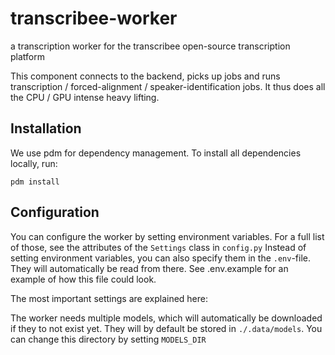 # transcribee-worker

a transcription worker for the transcribee open-source transcription platform

This component connects to the backend, picks up jobs and runs transcription / forced-alignment / speaker-identification jobs.
It thus does all the CPU / GPU intense heavy lifting.

## Installation

We use pdm for dependency management. To install all dependencies locally, run:

```shell
pdm install
```

## Configuration

You can configure the worker by setting environment variables.
For a full list of those, see the attributes of the `Settings` class in `config.py`
Instead of setting environment variables, you can also specify them in the `.env`-file.
They will automatically be read from there.
See .env.example for an example of how this file could look.

The most important settings are explained here:

The worker needs multiple models, which will automatically be downloaded if they to not exist yet.
They will by default be stored in `./.data/models`.
You can change this directory by setting `MODELS_DIR`
